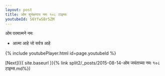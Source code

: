 ```yaml
---
layout: post
title: ओम शुभेक्षणाय नमः १०८ टाइम्स
youtubeId: S6YfwSBr5ZM
---
```

 
 
 ओम परमात्मने नमः  
 
 -  आत्मा आहे जो सर्वत्र आहे 
 
  
 
  
 
 
 
 
 
 


{% include youtubePlayer.html id=page.youtubeId %}
 
[Next]({{ site.baseurl }}{% link  split2/_posts/2015-08-14-ओम जयंताच्या नमः १०८ टाइम्स.md%})
 
